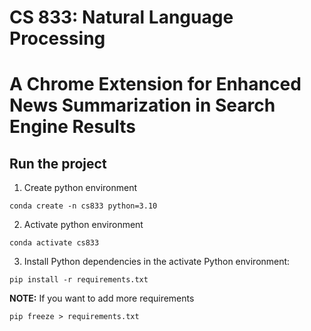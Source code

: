 # CS 833: Natural Language Processing

# A Chrome Extension for Enhanced News Summarization in Search Engine Results

## Run the project

1. Create python environment

```shell
conda create -n cs833 python=3.10          
```
2. Activate python environment

```shell
conda activate cs833
```

3. Install Python dependencies in the activate Python environment:

```shell
pip install -r requirements.txt
```

**NOTE:** If you want to add more requirements

```shell
pip freeze > requirements.txt
```
